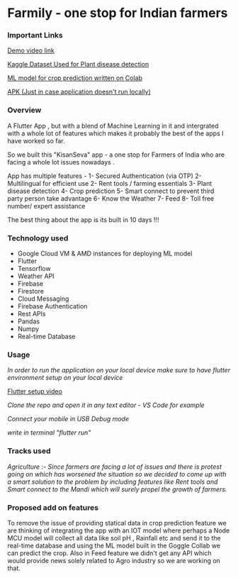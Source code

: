 # Farmily - one stop for Indian farmers

### Important Links

[Demo video link]()

[Kaggle Dataset Used for Plant disease detection](https://www.kaggle.com/vipoooool/new-plant-diseases-dataset)

[ML model for crop prediction written on Colab ](https://colab.research.google.com/drive/1mkII-F_zscy3YUnZ_BgAfuIf2HPOzJhS?usp=share_link)

[APK (Just in case application doesn't run locally)](https://drive.google.com/file/d/1R-xcY7G_tnsPXmYkWi0xcxIY0IjvBESg/view?usp=share_link)

### Overview

A Flutter App , but with a blend of Machine Learning in it and intergrated with a whole lot of features which makes it probably the best of the apps I have worked so far. 

So we built this "KisanSeva" app - a one stop for Farmers of India who are facing a whole lot issues nowadays .

App has multiple features - 
1- Secured Authentication (via OTP)
2- Multilingual for efficient use 
2- Rent tools / farming essentials
3- Plant disease detection
4- Crop prediction 
5- Smart connect to prevent third party person take advantage 
6- Know the Weather
7- Feed 
8- Toll free number/ expert assistance

The best thing about the app is its built in 10 days !!! 

### Technology used
* Google Cloud VM & AMD instances for deploying ML model
* Flutter
* Tensorflow
* Weather API
* Firebase
* Firestore
* Cloud Messaging
* Firebase Authentication
* Rest APIs
* Pandas
* Numpy
* Real-time Database

### Usage

_In order to run the application on your local device make sure to have flutter environment setup on your local device_

[Flutter setup video](https://www.youtube.com/watch?v=fDnqXmLSqtg "Video")

_Clone the repo and open it in any text editor - VS Code for example_

_Connect your mobile in USB Debug mode_

_write in terminal "flutter run"_

### Tracks used
_Agriculture :-  Since farmers are facing a lot of issues and there is protest going on which has worsened the situation so we decided to come up with a smart solution to the problem by including features like Rent tools and Smart connect to the Mandi which will surely propel the growth of farmers._

### Proposed add on features
 
To remove the issue of providing statical data in crop prediction feature we are thinking of integrating the app with an IOT model where perhaps a Node MCU model will collect all data like soil pH , Rainfall etc and send it to the real-time database and using the ML model built in the Goggle Collab we can predict the crop.
Also in Feed feature we didn't get any API which would provide news solely related to Agro industry so we are working on that.
